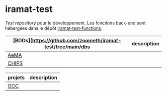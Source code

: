 # iramat-test

*Test repository* pour le développement. Les fonctions back-end sont hébergées dans le dépôt [iramat-test-functions](https://github.com/zoometh/iramat-test-functions).

| [BDDs](https://github.com/zoometh/iramat-test/tree/main/dbs        | description                               |
|--------------------|-------------------------------------|
| [AeMA](dbs/aema)               |                               |
| [CHIPS](dbs/chips)    |                            |



| projets           | description                               |
|--------------------|-------------------------------------|
| [OCC](https://github.com/zoometh/iramat-test/tree/main/projects/occ)          |                              |

